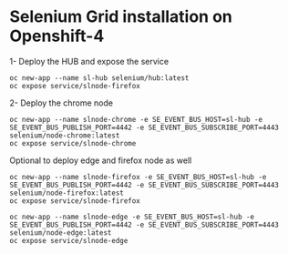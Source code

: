 # Selenium Grid installation on Openshift-4


1- Deploy the HUB and expose the service
```
oc new-app --name sl-hub selenium/hub:latest
oc expose service/slnode-firefox
```

2- Deploy the chrome node

```
oc new-app --name slnode-chrome -e SE_EVENT_BUS_HOST=sl-hub -e SE_EVENT_BUS_PUBLISH_PORT=4442 -e SE_EVENT_BUS_SUBSCRIBE_PORT=4443 selenium/node-chrome:latest
oc expose service/slnode-chrome
```

Optional to deploy edge and firefox node as well

```
oc new-app --name slnode-firefox -e SE_EVENT_BUS_HOST=sl-hub -e SE_EVENT_BUS_PUBLISH_PORT=4442 -e SE_EVENT_BUS_SUBSCRIBE_PORT=4443 selenium/node-firefox:latest
oc expose service/slnode-firefox

oc new-app --name slnode-edge -e SE_EVENT_BUS_HOST=sl-hub -e SE_EVENT_BUS_PUBLISH_PORT=4442 -e SE_EVENT_BUS_SUBSCRIBE_PORT=4443 selenium/node-edge:latest
oc expose service/slnode-edge
```
